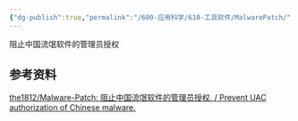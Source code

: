 ```yaml
---
{"dg-publish":true,"permalink":"/600-应用科学/610-工具软件/MalwarePatch/","tags":["Windows/系统优化"],"noteIcon":""}
---
```


阻止中国流氓软件的管理员授权


## 参考资料
[the1812/Malware-Patch: 阻止中国流氓软件的管理员授权. / Prevent UAC authorization of Chinese malware.](https://github.com/the1812/Malware-Patch)